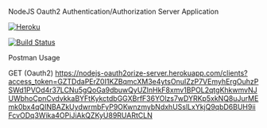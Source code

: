 NodeJS Oauth2 Authentication/Authorization Server Application


[![Heroku](https://heroku-badge.herokuapp.com/?app=nodejs-oauth2orize-server)](https://nodejs-oauth2orize-server.herokuapp.com)

[![Build Status](https://travis-ci.org/sourvil/nodejs-oauth2orize-server.svg?branch=master)](https://travis-ci.org/sourvil/nodejs-oauth2orize-server)


Postman Usage

GET (Oauth2)
https://nodejs-oauth2orize-server.herokuapp.com/clients?access_token=GZTDdaPErZ0I1KZBqmcXM3e4ytsOnuIZzP7VEmyhErgOuhzPSWd1PVOd4r37LCNu5gQoGa9dbuwQyUZlnHkF8xmv1BPOL2qtgKhkwmvNJUWbhoCpnCvdvkkaBYFtKykctdbGGXBrfF36YOlzs7wDYRKp5xkNQ8uJurMEmk0bx4qQINBAZkUydwrmbFyP9OKwnzmybNdxhUSslLxYkjQ9qbD6BUH9iiFcvODq3Wika4OPiJiAkQZKyU89RUARtCLN

